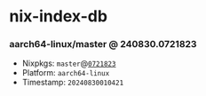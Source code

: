 # nix-index-db
### aarch64-linux/master @ 240830.0721823
- Nixpkgs: `master`@[`0721823`](https://github.com/NixOS/nixpkgs/commit/0721823d6c81b2a3dedbb1ed1c1eed9e4715484e)
- Platform: `aarch64-linux`
- Timestamp: `20240830010421`
